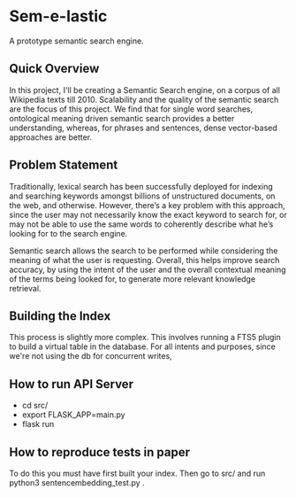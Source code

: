 # Sem-e-lastic

A prototype semantic search engine.

## Quick Overview
In this project, I'll be creating a Semantic Search engine, on a corpus of all Wikipedia texts till 2010. Scalability and the quality of the semantic search are the focus of this project. We find that for single word searches, ontological meaning driven semantic search provides a better understanding, whereas, for phrases and sentences, dense vector-based approaches are better.

## Problem Statement
Traditionally, lexical search has been successfully deployed for indexing and searching keywords amongst billions of unstructured documents, on the web, and otherwise. However, there’s a key problem with this approach, since the user may not necessarily know the exact keyword to search for, or may not be able to use the same words to coherently describe what he’s looking for to the search engine.

Semantic search allows the search to be performed while considering the meaning of what the user is requesting. Overall, this helps improve search accuracy, by using the intent of the user and the overall contextual meaning of the terms being looked for, to generate more relevant knowledge retrieval.

## Building the Index
This process is slightly more complex.
This involves running a FTS5 plugin to build a virtual table in the database.
For all intents and purposes, since we're not using the db for concurrent writes,

## How to run API Server
- cd src/
- export FLASK_APP=main.py
- flask run

## How to reproduce tests in paper
To do this you must have first built your index. Then go to src/ and run python3 sentencembedding_test.py .
